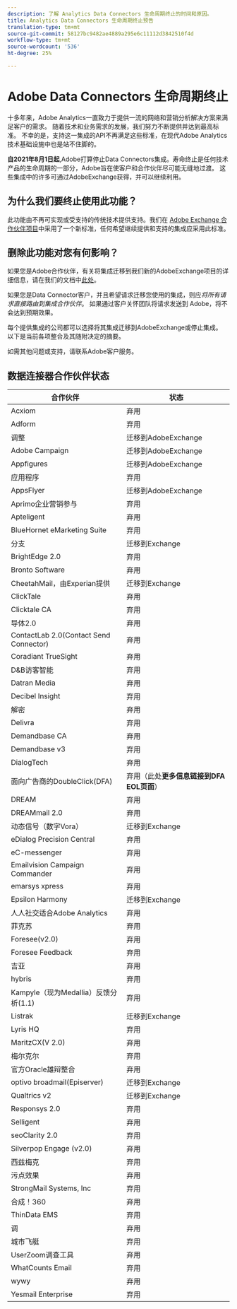 ```yaml
---
description: 了解 Analytics Data Connectors 生命周期终止的时间和原因。
title: Analytics Data Connectors 生命周期终止预告
translation-type: tm+mt
source-git-commit: 58127bc9482ae4889a295e6c11112d3842510f4d
workflow-type: tm+mt
source-wordcount: '536'
ht-degree: 25%

---
```



# Adobe Data Connectors 生命周期终止

十多年来，Adobe Analytics一直致力于提供一流的网络和营销分析解决方案来满足客户的需求。 随着技术和业务需求的发展，我们努力不断提供并达到最高标准。  不幸的是，支持这一集成的API不再满足这些标准，在现代Adobe Analytics技术基础设施中也是站不住脚的。

**自2021年8月1日起**,Adobe打算停止Data Connectors集成。寿命终止是任何技术产品的生命周期的一部分，Adobe旨在使客户和合作伙伴尽可能无缝地过渡。 这些集成中的许多可通过AdobeExchange获得，并可以继续利用。

## 为什么我们要终止使用此功能？

此功能由不再可实现或受支持的传统技术提供支持。我们在 [Adobe Exchange 合作伙伴项目](https://partners.adobe.com/exchangeprogram/experiencecloud)中采用了一个新标准，任何希望继续提供和支持的集成应采用此标准。

## 删除此功能对您有何影响？

如果您是Adobe合作伙伴，有关将集成迁移到我们新的AdobeExchange项目的详细信息，请在我们的文档中[此处](https://adobeexchangeec.zendesk.com/hc/zh-cn/articles/360003867071-Adobe-Analytics-Integration-Tools)。

如果您是Data Connector客户，并且希望请求迁移您使用的集成，则应&#x200B;*将所有请求直接路由到集成合作伙伴*。 如果通过客户关怀团队将请求发送到 Adobe，将不会达到预期效果。

每个提供集成的公司都可以选择将其集成迁移到AdobeExchange或停止集成。 以下是当前各项整合及其随附决定的摘要。

如需其他问题或支持，请联系Adobe客户服务。

## 数据连接器合作伙伴状态

| 合作伙伴 | 状态 |
| --- | --- |
| Acxiom | 弃用 |
| Adform | 弃用 |
| 调整 | 迁移到AdobeExchange |
| Adobe Campaign | 迁移到AdobeExchange |
| Appfigures | 迁移到AdobeExchange |
| 应用程序 | 弃用 |
| AppsFlyer | 迁移到AdobeExchange |
| Aprimo企业营销参与 | 弃用 |
| Apteligent | 弃用 |
| BlueHornet eMarketing Suite | 弃用 |
| 分支 | 迁移到Exchange |
| BrightEdge 2.0 | 弃用 |
| Bronto Software | 弃用 |
| CheetahMail，由Experian提供 | 迁移到Exchange |
| ClickTale | 弃用 |
| Clicktale CA | 弃用 |
| 导体2.0 | 弃用 |
| ContactLab 2.0(Contact Send Connector) | 弃用 |
| Coradiant TrueSight | 弃用 |
| D&amp;B访客智能 | 弃用 |
| Datran Media | 弃用 |
| Decibel Insight | 弃用 |
| 解密 | 弃用 |
| Delivra | 弃用 |
| Demandbase CA | 弃用 |
| Demandbase v3 | 弃用 |
| DialogTech | 弃用 |
| 面向广告商的DoubleClick(DFA) | 弃用（此处&#x200B;**更多信息链接到DFA EOL页面**） |
| DREAM | 弃用 |
| DREAMmail 2.0 | 弃用 |
| 动态信号（数字Vora） | 迁移到Exchange |
| eDialog Precision Central | 弃用 |
| eC-messenger | 弃用 |
| Emailvision Campaign Commander | 弃用 |
| emarsys xpress | 弃用 |
| Epsilon Harmony | 迁移到Exchange |
| 人人社交适合Adobe Analytics | 弃用 |
| 菲克苏 | 弃用 |
| Foresee(v2.0) | 弃用 |
| Foresee Feedback | 弃用 |
| 吉亚 | 弃用 |
| hybris | 弃用 |
| Kampyle（现为Medallia）反馈分析(1.1) | 弃用 |
| Listrak | 迁移到Exchange |
| Lyris HQ | 弃用 |
| MaritzCX(V 2.0) | 弃用 |
| 梅尔克尔 | 弃用 |
| 官方Oracle雄辩整合 | 弃用 |
| optivo broadmail(Episerver) | 迁移到Exchange |
| Qualtrics v2 | 迁移到Exchange |
| Responsys 2.0 | 弃用 |
| Selligent | 弃用 |
| seoClarity 2.0 | 弃用 |
| Silverpop Engage (v2.0) | 弃用 |
| 西兹梅克 | 弃用 |
| 污点效果 | 弃用 |
| StrongMail Systems, Inc | 弃用 |
| 合成！360 | 弃用 |
| ThinData EMS | 弃用 |
| 调 | 弃用 |
| 城市飞艇 | 弃用 |
| UserZoom调查工具 | 弃用 |
| WhatCounts Email | 弃用 |
| wywy | 弃用 |
| Yesmail Enterprise | 弃用 |
